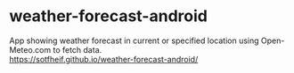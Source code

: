 # weather-forecast-android
App showing weather forecast in current or specified location using Open-Meteo.com to fetch data. \
https://sotfheif.github.io/weather-forecast-android/

